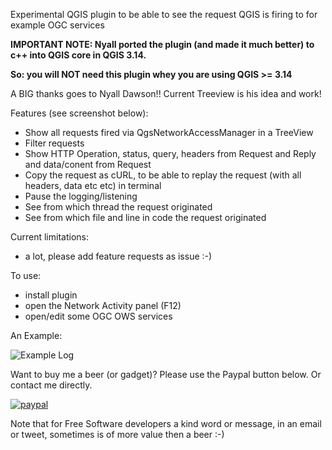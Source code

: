 Experimental QGIS plugin to be able to see the request QGIS is firing to for example OGC services

**IMPORTANT NOTE: Nyall ported the plugin (and made it much better) to c++ into QGIS core in QGIS 3.14.**

**So: you will NOT need this plugin whey you are using QGIS >= 3.14**

A BIG thanks goes to Nyall Dawson!! Current Treeview is his idea and work!

Features (see screenshot below):
- Show all requests fired via QgsNetworkAccessManager in a TreeView
- Filter requests
- Show HTTP Operation, status, query, headers from Request and Reply and data/conent from Request
- Copy the request as cURL, to be able to replay the request (with all headers, data etc etc) in terminal
- Pause the logging/listening
- See from which thread the request originated
- See from which file and line in code the request originated

Current limitations:
- a lot, please add feature requests as issue :-)

To use:
- install plugin
- open the Network Activity panel (F12)
- open/edit some OGC OWS services

An Example:

![Example Log](/img/curllog.png)


Want to buy me a beer (or gadget)? Please use the Paypal button below. Or contact me directly.

[![paypal](https://www.paypalobjects.com/en_US/NL/i/btn/btn_donateCC_LG.gif)](https://www.paypal.com/cgi-bin/webscr?cmd=_donations&business=DZ8R5JPAW55CJ&currency_code=EUR&source=url)

Note that for Free Software developers a kind word or message, in an email or tweet, sometimes is of more value then a beer :-)
